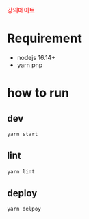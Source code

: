 <span style="color:red">강의메이트</span>

# Requirement

* nodejs 16.14+
* yarn pnp

# how to run

## dev
```bash
yarn start
```

## lint
```bash
yarn lint
```

## deploy
```bash
yarn delpoy
```
